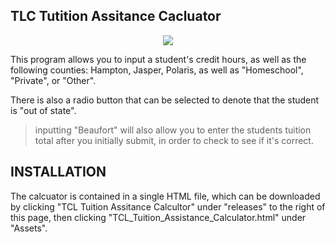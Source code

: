 ## TLC Tutition Assitance Cacluator

<p align="center">
  <img src="(https://github.com/Kevin-Schnaubelt-Jr/Sara-Calculators/blob/main/FinancialAidCalc.png)"/>
</p>





This program allows you to input a student's credit hours, 
as well as the following counties: Hampton, Jasper, Polaris, as well as "Homeschool", "Private", or "Other". 

There is also a radio button that can be selected to denote that
the student is "out of state".

> inputting "Beaufort" will also allow you to enter the students tuition total after you initially submit, in order to check to see if it's correct.

## INSTALLATION
The calcuator is contained in a single HTML file, which can be downloaded by clicking "TCL Tuition Assitance Calcultor"
under "releases" to the right of this page, then clicking "TCL_Tuition_Assistance_Calculator.html" under "Assets".

